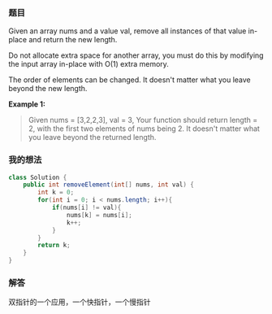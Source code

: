 ﻿### 题目
Given an array nums and a value val, remove all instances of that value in-place and return the new length.

Do not allocate extra space for another array, you must do this by modifying the input array in-place with O(1) extra memory.

The order of elements can be changed. It doesn't matter what you leave beyond the new length.

**Example 1:**
>Given nums = [3,2,2,3], val = 3,
Your function should return length = 2, with the first two elements of nums being 2.
It doesn't matter what you leave beyond the returned length.

### 我的想法
```java
class Solution {
    public int removeElement(int[] nums, int val) {
        int k = 0;
        for(int i = 0; i < nums.length; i++){
            if(nums[i] != val){
                nums[k] = nums[i];
                k++;
            }
        }
        return k;
    }
}
```
### 解答
双指针的一个应用，一个快指针，一个慢指针

